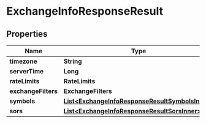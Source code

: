 

# ExchangeInfoResponseResult


## Properties

| Name | Type | Description | Notes |
|------------ | ------------- | ------------- | -------------|
|**timezone** | **String** |  |  [optional] |
|**serverTime** | **Long** |  |  [optional] |
|**rateLimits** | **RateLimits** |  |  [optional] |
|**exchangeFilters** | **ExchangeFilters** |  |  [optional] |
|**symbols** | [**List&lt;ExchangeInfoResponseResultSymbolsInner&gt;**](ExchangeInfoResponseResultSymbolsInner.md) |  |  [optional] |
|**sors** | [**List&lt;ExchangeInfoResponseResultSorsInner&gt;**](ExchangeInfoResponseResultSorsInner.md) |  |  [optional] |



